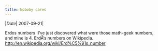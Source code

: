 ```yaml
---
title: Noboby cares
---
```

|*Date*| 2007-09-21|

Erdos numbers :I’ve just discovered what were those math-geek numbers, and mine is 4. ErdÅ‘s numbers on Wikipedia.
http://en.wikipedia.org/wiki/Erd%C5%91s_number
